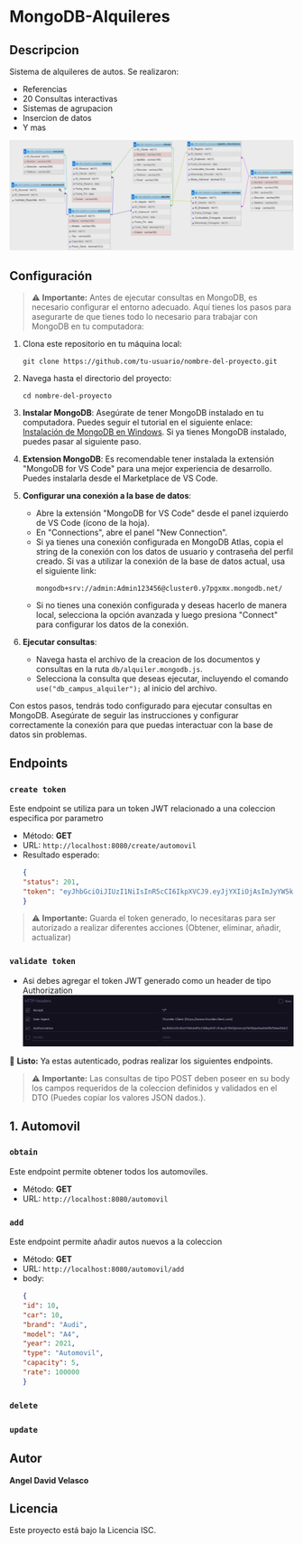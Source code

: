 # MongoDB-Alquileres

## Descripcion

Sistema de alquileres de autos. Se realizaron: 
- Referencias
- 20 Consultas interactivas
- Sistemas de agrupacion
- Insercion de datos
- Y mas



![Diagrama en el que se fundamento la base de datos](./img/diagrama.png)


## Configuración 

> ⚠️ **Importante:**
> Antes de ejecutar consultas en MongoDB, es necesario configurar el entorno adecuado. Aquí tienes los pasos para asegurarte de que tienes todo lo necesario para trabajar con MongoDB en tu computadora:

1. Clona este repositorio en tu máquina local:

   ```shell
   git clone https://github.com/tu-usuario/nombre-del-proyecto.git
   ```

2. Navega hasta el directorio del proyecto:

   ```shell
   cd nombre-del-proyecto
   ```


1. **Instalar MongoDB**: Asegúrate de tener MongoDB instalado en tu computadora. Puedes seguir el tutorial en el siguiente enlace: [Instalación de MongoDB en Windows](https://www.youtube.com/watch?v=LibtQECAR1U). Si ya tienes MongoDB instalado, puedes pasar al siguiente paso.

2. **Extension MongoDB**: Es recomendable tener instalada la extensión "MongoDB for VS Code" para una mejor experiencia de desarrollo. Puedes instalarla desde el Marketplace de VS Code.

3. **Configurar una conexión a la base de datos**:
   - Abre la extensión "MongoDB for VS Code" desde el panel izquierdo de VS Code (ícono de la hoja).
   - En "Connections", abre el panel "New Connection".
   - Si ya tienes una conexión configurada en MongoDB Atlas, copia el string de la conexión con los datos de usuario y contraseña del perfil creado. Si vas a utilizar la conexión de la base de datos actual, usa el siguiente link:
     ```
     mongodb+srv://admin:Admin123456@cluster0.y7pgxmx.mongodb.net/
     ```
   - Si no tienes una conexión configurada y deseas hacerlo de manera local, selecciona la opción avanzada y luego presiona "Connect" para configurar los datos de la conexión.

6. **Ejecutar consultas**:
   - Navega hasta el archivo de la creacion de los documentos y consultas en la ruta `db/alquiler.mongodb.js`.
   - Selecciona la consulta que deseas ejecutar, incluyendo el comando `use("db_campus_alquiler");` al inicio del archivo.

Con estos pasos, tendrás todo configurado para ejecutar consultas en MongoDB. Asegúrate de seguir las instrucciones y configurar correctamente la conexión para que puedas interactuar con la base de datos sin problemas.

## Endpoints
### `create token`

Este endpoint se utiliza para un token JWT relacionado a una coleccion especifica por parametro

- Método: **GET**
- URL: `http://localhost:8080/create/automovil`
- Resultado esperado:
  ```json
  {
  "status": 201,
  "token": "eyJhbGciOiJIUzI1NiIsInR5cCI6IkpXVCJ9.eyJjYXIiOjAsImJyYW5kIjoiIiwibW9kZWwiOiIiLCJ5ZWFyIjowLCJ0eXBlIjoiIiw"
  }
  ```
> ⚠️ **Importante:**
> Guarda el token generado, lo necesitaras para ser autorizado a realizar diferentes acciones (Obtener, eliminar, añadir, actualizar)


###  `validate token`
  
- Asi debes agregar el token JWT generado como un header de tipo Authorization
![Header authorization](./img/header.png)


🔔 **Listo:**
Ya estas autenticado, podras realizar los siguientes endpoints.
> ⚠️ **Importante:**
> Las consultas de tipo POST deben poseer en su body los campos requeridos de la coleccion definidos y validados en el DTO (Puedes copiar los valores JSON dados.).

## 1. Automovil

###  `obtain`
Este endpoint permite obtener todos los automoviles.

- Método: **GET**
- URL: `http://localhost:8080/automovil`

### `add`
Este endpoint permite añadir autos nuevos a la coleccion
- Método: **GET**
- URL: `http://localhost:8080/automovil/add`
- body:
  ```json
  {
  "id": 10,
  "car": 10,
  "brand": "Audi",
  "model": "A4",
  "year": 2021,
  "type": "Automovil",
  "capacity": 5,
  "rate": 100000
  }
  ```
### `delete`

### `update`


## Autor

**Angel David Velasco**

## Licencia

Este proyecto está bajo la Licencia ISC.